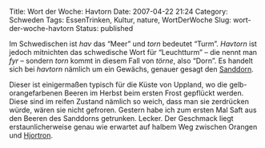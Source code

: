 Title: Wort der Woche: Havtorn
Date: 2007-04-22 21:24
Category: Schweden
Tags: EssenTrinken, Kultur, nature, WortDerWoche
Slug: wort-der-woche-havtorn
Status: published

Im Schwedischen ist *hav* das “Meer” und *torn* bedeutet “Turm”.
*Havtorn* ist jedoch mitnichten das schwedische Wort für “Leuchtturm” –
die nennt man *fyr* – sondern *torn* kommt in diesem Fall von *törne*,
also “Dorn”. Es handelt sich bei *havtorn* nämlich um ein Gewächs,
genauer gesagt den [Sanddorn](http://de.wikipedia.org/wiki/Sanddorn).

Dieser ist einigermaßen typisch für die Küste von Uppland, wo die
gelb-orangefarbenen Beeren im Herbst beim ersten Frost gepflückt werden.
Diese sind im reifen Zustand nämlich so weich, dass man sie zerdrücken
würde, wären sie nicht gefroren. Gestern habe ich zum ersten Mal Saft
aus den Beeren des Sanddorns getrunken. Lecker. Der Geschmack liegt
erstaunlicherweise genau wie erwartet auf halbem Weg zwischen Orangen
und [Hjortron](http://www.fiket.de/2006/08/06/wort-der-woche-hjortron/).

